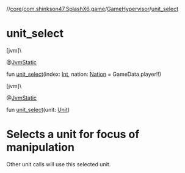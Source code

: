 //[core](../../../index.md)/[com.shinkson47.SplashX6.game](../index.md)/[GameHypervisor](index.md)/[unit_select](unit_select.md)

# unit_select

[jvm]\

@[JvmStatic](https://kotlinlang.org/api/latest/jvm/stdlib/kotlin.jvm/-jvm-static/index.html)

fun [unit_select](unit_select.md)(index: [Int](https://kotlinlang.org/api/latest/jvm/stdlib/kotlin/-int/index.html), nation: [Nation](../-nation/index.md) = GameData.player!!)

[jvm]\

@[JvmStatic](https://kotlinlang.org/api/latest/jvm/stdlib/kotlin.jvm/-jvm-static/index.html)

fun [unit_select](unit_select.md)(unit: [Unit](../../com.shinkson47.SplashX6.game.units/-unit/index.md))

# Selects a unit for focus of manipulation

Other unit calls will use this selected unit.
